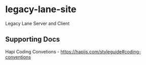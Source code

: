 # legacy-lane-site
Legacy Lane Server and Client

## Supporting Docs

Hapi Coding Convetions - https://hapijs.com/styleguide#coding-conventions